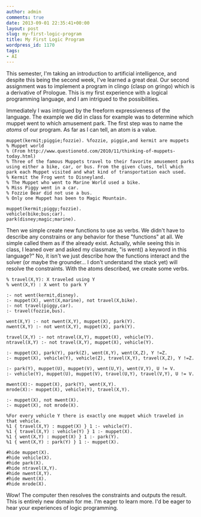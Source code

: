 ```yaml
---
author: admin
comments: true
date: 2013-09-01 22:35:41+00:00
layout: post
slug: my-first-logic-program
title: My First Logic Program
wordpress_id: 1170
tags:
- AI
---
```


This semester, I'm taking an introduction to artificial intelligence, and despite this being the second week, I've learned a great deal. Our second assignment was to implement a program in clingo (clasp on gringo) which is a derivative of Prologue. This is my first experience with a logical programming language, and I am intrigued to the possibilities.
<!--more-->
Immediately I was intrigued by the freeform expressiveness of the language. The example we did in class for example was to determine which muppet went to which amusement park. The first step was to name the _atoms_ of our program. As far as I can tell, an atom is a value.

    
    muppet(kermit;piggie;fozzie). %fozzie, piggie,and kermit are muppets
    % Muppet world
    % (From http://www.questionotd.com/2010/11/thinking-of-muppets-today.html)
    % Three of the famous Muppets travel to their favorite amusement parks using either a bike, car, or bus. From the given clues, tell which park each Muppet visited and what kind of transportation each used.
    % Kermit the Frog went to Disneyland.
    % The Muppet who went to Marine World used a bike.
    % Miss Piggy went in a car.
    % Fozzie Bear did not use a bus.
    % Only one Muppet has been to Magic Mountain.
    
    muppet(kermit;piggy;fozzie).
    vehicle(bike;bus;car).
    park(disney;magic;marine).
    



Then we simple create new functions to use as verbs. We didn't have to describe any constrains or any behavior for these "functions" at all. We simple called them as if the already exist. Actually, while seeing this in class, I leaned over and asked my classmate, "is went() a keyword in this language?" No, it isn't we just describe how the functions interact and the solver (or maybe the grounder... I don't understand the stack yet) will resolve the constraints.  With the atoms described, we create some verbs. 

    
    % travel(X,Y): X traveled using Y
    % went(X,Y) : X went to park Y
    
    :- not went(kermit,disney).
    :- muppet(X), went(X,marine), not travel(X,bike).
    :- not travel(piggy,car).
    :- travel(fozzie,bus).
    
    went(X,Y) :- not nwent(X,Y), muppet(X), park(Y).
    nwent(X,Y) :- not went(X,Y), muppet(X), park(Y).
    
    travel(X,Y) :- not ntravel(X,Y), muppet(X), vehicle(Y).
    ntravel(X,Y) :- not travel(X,Y), muppet(X), vehicle(Y).
    
    :- muppet(X), park(Y), park(Z), went(X,Y), went(X,Z), Y !=Z.
    :- muppet(X), vehicle(Y), vehicle(Z), travel(X,Y), travel(X,Z), Y !=Z.
    
    :- park(Y), muppet(U), muppet(V), went(U,Y), went(V,Y), U != V.
    :- vehicle(Y), muppet(U), muppet(V), travel(U,Y), travel(V,Y), U != V.
    
    mwent(X):- muppet(X), park(Y), went(X,Y).
    mrode(X):- muppet(X), vehicle(Y), travel(X,Y).
    
    :- muppet(X), not mwent(X).
    :- muppet(X), not mrode(X).
    
    %For every vehicle Y there is exactly one muppet which traveled in that vehicle.
    %1 { travel(X,Y) : muppet(X) } 1 :- vehicle(Y).
    %1 { travel(X,Y) : vehicle(Y) } 1 :- muppet(X).
    %1 { went(X,Y) : muppet(X) } 1 :- park(Y).
    %1 { went(X,Y) : park(Y) } 1 :- muppet(X).
    
    #hide muppet(X).
    #hide vehicle(X).
    #hide park(X).
    #hide ntravel(X,Y).
    #hide nwent(X,Y).
    #hide mwent(X).
    #hide mrode(X).


Wow! The computer then resolves the constraints and outputs the result. This is entirely new domain for me. I'm eager to learn more. I'd be eager to hear your experiences of logic programming.


